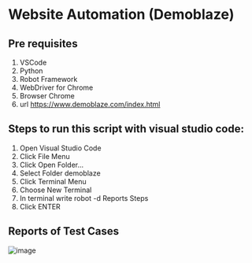 # Website Automation (Demoblaze)

## Pre requisites 
1. VSCode 
2. Python
3. Robot Framework
4. WebDriver for Chrome
5. Browser Chrome
6. url https://www.demoblaze.com/index.html

## Steps to run this script with visual studio code:
1. Open Visual Studio Code
2. Click File Menu
3. Click Open Folder...
4. Select Folder demoblaze
5. Click Terminal Menu
6. Choose New Terminal
7. In terminal write robot -d Reports Steps
8. Click ENTER

## Reports of Test Cases
![image](https://user-images.githubusercontent.com/96649760/160326681-0b69e669-cb7a-484c-83e3-ea95d97516a1.png)
